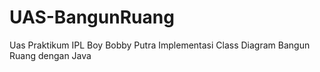 # UAS-BangunRuang
Uas Praktikum IPL Boy Bobby Putra
Implementasi Class Diagram Bangun Ruang dengan Java


